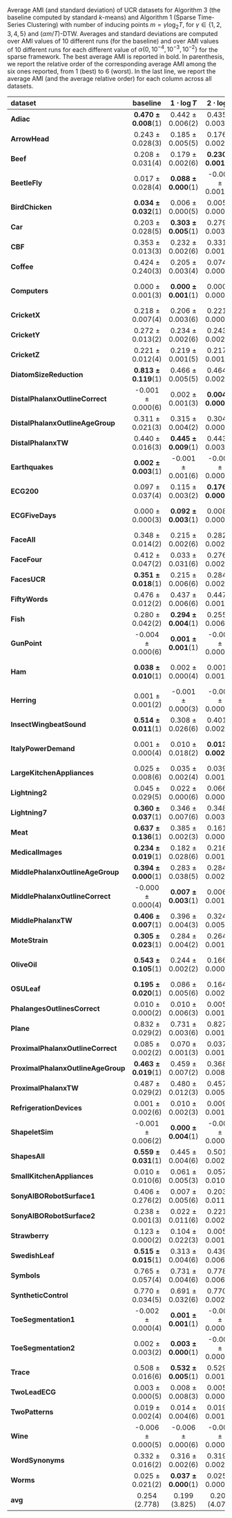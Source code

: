 Average AMI (and standard deviation) of UCR datasets for Algorithm 3 (the baseline computed by standard $k$-means) and Algorithm 1 (Sparse Time-Series Clustering)
with number of inducing points $m = \gamma \log_2 T$, for $\gamma \in \{1, 2, 3, 4, 5\}$ and $(\alpha m / T)$-DTW. Averages and standard deviations are computed over AMI values of 10 different runs (for the baseline) and over AMI values of 10 different runs for each different value of $\alpha \{ 0, 10^{-4}, 10^{-3}, 10^{-2}\}$ for the sparse framework. The best average AMI is reported in bold. In parenthesis, we report the relative order of the corresponding average AMI among the six ones reported, from $1$ (best) to $6$ (worst). In the last line, we report the average AMI (and the average relative order) for each column across all datasets. 

| **dataset**                                 | **baseline**               | **$1\cdot \log{T}$** | **$2\cdot \log{T}$** | **$3\cdot \log{T}$** | **$4\cdot \log{T}$** | **$5\cdot \log{T}$** |
|:--------------------------------------------|:--------------------------:|:-----------------------------:|:-----------------------------:|:-----------------------------:|:-----------------------------:|:-----------------------------:|
| **Adiac**                          | **0.470 ± 0.008**(1) | 0.442 ± 0.006(2)              | 0.435 ± 0.003(3)              | 0.389 ± 0.003(6)              | 0.416 ± 0.002(5)              | 0.430 ± 0.003(4)              |
| **ArrowHead**                      | 0.243 ± 0.028(3)           | 0.185 ± 0.005(5)              | 0.176 ± 0.002(6)              | 0.250 ± 0.001(2)              | 0.235 ± 0.000(4)              | **0.252 ± 0.000**(1)    |
| **Beef**                           | 0.208 ± 0.031(4)           | 0.179 ± 0.002(6)              | **0.230 ± 0.001**(1)    | 0.228 ± 0.000(2)              | 0.216 ± 0.001(3)              | 0.203 ± 0.000(5)              |
| **BeetleFly**                      | 0.017 ± 0.028(4)           | **0.088 ± 0.000**(1)    | -0.003 ± 0.001(6)             | 0.042 ± 0.000(2)              | 0.016 ± 0.000(5)              | 0.023 ± 0.000(3)              |
| **BirdChicken**                    | **0.034 ± 0.032**(1) | 0.006 ± 0.000(5)              | 0.005 ± 0.000(6)              | 0.027 ± 0.000(3)              | 0.034 ± 0.000(2)              | 0.013 ± 0.000(4)              |
| **Car**                            | 0.203 ± 0.028(5)           | **0.303 ± 0.005**(1)    | 0.279 ± 0.003(2)              | 0.233 ± 0.000(3)              | 0.165 ± 0.000(6)              | 0.204 ± 0.000(4)              |
| **CBF**                            | 0.353 ± 0.013(3)           | 0.232 ± 0.002(6)              | 0.331 ± 0.001(5)              | 0.340 ± 0.000(4)              | **0.369 ± 0.000**(1)    | 0.356 ± 0.000(2)              |
| **Coffee**                         | 0.424 ± 0.240(3)           | 0.205 ± 0.003(4)              | 0.074 ± 0.000(6)              | 0.087 ± 0.001(5)              | 0.440 ± 0.000(2)              | **0.574 ± 0.000**(1)    |
| **Computers**                      | 0.000 ± 0.001(3)           | **0.000 ± 0.001**(1)    | 0.000 ± 0.000(2)              | -0.001 ± 0.000(5)             | -0.001 ± 0.000(6)             | -0.001 ± 0.000(4)             |
| **CricketX**                       | 0.218 ± 0.007(4)           | 0.206 ± 0.003(6)              | 0.221 ± 0.000(3)              | **0.228 ± 0.000**(1)    | 0.223 ± 0.003(2)              | 0.216 ± 0.002(5)              |
| **CricketY**                       | 0.272 ± 0.013(2)           | 0.234 ± 0.002(6)              | 0.243 ± 0.002(5)              | 0.271 ± 0.002(3)              | 0.265 ± 0.000(4)              | **0.275 ± 0.000**(1)    |
| **CricketZ**                       | 0.221 ± 0.012(4)           | 0.219 ± 0.001(5)              | 0.217 ± 0.001(6)              | 0.222 ± 0.001(3)              | **0.231 ± 0.000**(1)    | 0.226 ± 0.003(2)              |
| **DiatomSizeReduction**            | **0.813 ± 0.119**(1) | 0.466 ± 0.005(5)              | 0.464 ± 0.002(6)              | 0.670 ± 0.001(4)              | 0.741 ± 0.005(2)              | 0.740 ± 0.000(3)              |
| **DistalPhalanxOutlineCorrect**    | -0.001 ± 0.000(6)          | 0.002 ± 0.001(3)              | **0.004 ± 0.000**(1)    | 0.003 ± 0.000(2)              | -0.001 ± 0.000(5)             | -0.000 ± 0.000(4)             |
| **DistalPhalanxOutlineAgeGroup**   | 0.311 ± 0.021(3)           | 0.315 ± 0.004(2)              | 0.304 ± 0.000(5)              | 0.288 ± 0.000(6)              | **0.332 ± 0.008**(1)    | 0.306 ± 0.000(4)              |
| **DistalPhalanxTW**                | 0.440 ± 0.016(3)           | **0.445 ± 0.009**(1)    | 0.443 ± 0.003(2)              | 0.411 ± 0.003(6)              | 0.437 ± 0.002(4)              | 0.422 ± 0.002(5)              |
| **Earthquakes**                    | **0.002 ± 0.003**(1) | -0.001 ± 0.001(6)             | -0.001 ± 0.000(4)             | -0.000 ± 0.000(3)             | 0.000 ± 0.000(2)              | -0.001 ± 0.000(5)             |
| **ECG200**                         | 0.097 ± 0.037(4)           | 0.115 ± 0.003(2)              | **0.176 ± 0.000**(1)    | 0.062 ± 0.003(6)              | 0.080 ± 0.000(5)              | 0.101 ± 0.000(3)              |
| **ECGFiveDays**                    | 0.000 ± 0.000(3)           | **0.092 ± 0.003**(1)    | 0.008 ± 0.000(2)              | -0.001 ± 0.000(6)             | -0.000 ± 0.000(5)             | -0.000 ± 0.000(4)             |
| **FaceAll**                        | 0.348 ± 0.014(2)           | 0.215 ± 0.002(6)              | 0.282 ± 0.002(5)              | 0.296 ± 0.002(4)              | 0.315 ± 0.001(3)              | **0.353 ± 0.000**(1)    |
| **FaceFour**                       | 0.412 ± 0.047(2)           | 0.033 ± 0.031(6)              | 0.276 ± 0.002(5)              | 0.331 ± 0.002(3)              | 0.312 ± 0.000(4)              | **0.422 ± 0.000**(1)    |
| **FacesUCR**                       | **0.351 ± 0.018**(1) | 0.215 ± 0.006(6)              | 0.284 ± 0.002(5)              | 0.296 ± 0.001(4)              | 0.299 ± 0.002(3)              | 0.341 ± 0.001(2)              |
| **FiftyWords**                     | 0.476 ± 0.012(2)           | 0.437 ± 0.006(6)              | 0.447 ± 0.001(5)              | 0.464 ± 0.001(4)              | 0.469 ± 0.001(3)              | **0.478 ± 0.000**(1)    |
| **Fish**                           | 0.280 ± 0.042(2)           | **0.294 ± 0.004**(1)    | 0.255 ± 0.006(5)              | 0.243 ± 0.000(6)              | 0.274 ± 0.003(3)              | 0.270 ± 0.006(4)              |
| **GunPoint**                       | -0.004 ± 0.000(6)          | **0.001 ± 0.001**(1)    | -0.003 ± 0.000(2)             | -0.003 ± 0.000(3)             | -0.004 ± 0.000(5)             | -0.004 ± 0.000(4)             |
| **Ham**                            | **0.038 ± 0.010**(1) | 0.002 ± 0.000(4)              | 0.001 ± 0.001(5)              | 0.027 ± 0.000(2)              | -0.003 ± 0.000(6)             | 0.010 ± 0.000(3)              |
| **Herring**                        | 0.001 ± 0.001(2)           | -0.001 ± 0.000(3)             | -0.001 ± 0.000(4)             | -0.005 ± 0.000(5)             | **0.002 ± 0.000**(1)    | -0.005 ± 0.000(6)             |
| **InsectWingbeatSound**            | **0.514 ± 0.011**(1) | 0.308 ± 0.026(6)              | 0.401 ± 0.002(5)              | 0.424 ± 0.001(4)              | 0.462 ± 0.001(3)              | 0.464 ± 0.000(2)              |
| **ItalyPowerDemand**               | 0.001 ± 0.000(4)           | 0.010 ± 0.018(2)              | **0.013 ± 0.002**(1)    | 0.000 ± 0.000(5)              | 0.002 ± 0.000(3)              | -0.000 ± 0.000(6)             |
| **LargeKitchenAppliances**         | 0.025 ± 0.008(6)           | 0.035 ± 0.002(4)              | 0.039 ± 0.001(2)              | **0.039 ± 0.000**(1)    | 0.037 ± 0.000(3)              | 0.030 ± 0.000(5)              |
| **Lightning2**                     | 0.045 ± 0.029(5)           | 0.022 ± 0.000(6)              | 0.066 ± 0.000(4)              | 0.068 ± 0.000(3)              | 0.068 ± 0.000(2)              | **0.068 ± 0.000**(1)    |
| **Lightning7**                     | **0.360 ± 0.037**(1) | 0.346 ± 0.007(6)              | 0.348 ± 0.003(5)              | 0.348 ± 0.000(4)              | 0.354 ± 0.000(3)              | 0.357 ± 0.000(2)              |
| **Meat**                           | **0.637 ± 0.136**(1) | 0.385 ± 0.002(3)              | 0.161 ± 0.000(5)              | 0.065 ± 0.000(6)              | 0.498 ± 0.000(2)              | 0.288 ± 0.000(4)              |
| **MedicalImages**                  | **0.234 ± 0.019**(1) | 0.182 ± 0.028(6)              | 0.216 ± 0.001(4)              | 0.202 ± 0.001(5)              | 0.223 ± 0.001(2)              | 0.218 ± 0.003(3)              |
| **MiddlePhalanxOutlineAgeGroup**   | **0.394 ± 0.000**(1) | 0.283 ± 0.038(5)              | 0.284 ± 0.002(4)              | 0.251 ± 0.000(6)              | 0.386 ± 0.000(3)              | 0.393 ± 0.000(2)              |
| **MiddlePhalanxOutlineCorrect**    | -0.000 ± 0.000(4)          | **0.007 ± 0.003**(1)    | 0.006 ± 0.001(2)              | -0.000 ± 0.000(5)             | 0.000 ± 0.000(3)              | -0.001 ± 0.000(6)             |
| **MiddlePhalanxTW**                | **0.406 ± 0.007**(1) | 0.396 ± 0.004(3)              | 0.324 ± 0.005(5)              | 0.322 ± 0.002(6)              | 0.392 ± 0.001(4)              | 0.403 ± 0.001(2)              |
| **MoteStrain**                     | **0.305 ± 0.023**(1) | 0.284 ± 0.004(2)              | 0.264 ± 0.001(3)              | 0.239 ± 0.000(6)              | 0.254 ± 0.000(5)              | 0.262 ± 0.000(4)              |
| **OliveOil**                       | **0.543 ± 0.105**(1) | 0.244 ± 0.002(2)              | 0.166 ± 0.000(3)              | 0.050 ± 0.000(4)              | -0.023 ± 0.000(6)             | -0.018 ± 0.000(5)             |
| **OSULeaf**                        | **0.195 ± 0.020**(1) | 0.086 ± 0.005(6)              | 0.164 ± 0.002(5)              | 0.187 ± 0.001(3)              | 0.180 ± 0.002(4)              | 0.190 ± 0.000(2)              |
| **PhalangesOutlinesCorrect**       | 0.010 ± 0.000(2)           | 0.010 ± 0.006(3)              | 0.005 ± 0.001(5)              | 0.002 ± 0.000(6)              | 0.007 ± 0.000(4)              | **0.011 ± 0.000**(1)    |
| **Plane**                          | 0.832 ± 0.029(2)           | 0.731 ± 0.003(6)              | 0.827 ± 0.001(3)              | 0.784 ± 0.001(5)              | 0.821 ± 0.000(4)              | **0.840 ± 0.000**(1)    |
| **ProximalPhalanxOutlineCorrect**  | 0.085 ± 0.002(2)           | 0.070 ± 0.001(3)              | 0.037 ± 0.001(4)              | 0.032 ± 0.000(5)              | 0.031 ± 0.004(6)              | **0.085 ± 0.001**(1)    |
| **ProximalPhalanxOutlineAgeGroup** | **0.463 ± 0.019**(1) | 0.459 ± 0.007(2)              | 0.368 ± 0.008(5)              | 0.240 ± 0.000(6)              | 0.428 ± 0.001(4)              | 0.453 ± 0.000(3)              |
| **ProximalPhalanxTW**              | 0.487 ± 0.029(2)           | 0.480 ± 0.012(3)              | 0.457 ± 0.005(4)              | 0.438 ± 0.001(5)              | 0.431 ± 0.001(6)              | **0.506 ± 0.001**(1)    |
| **RefrigerationDevices**           | 0.001 ± 0.002(6)           | 0.010 ± 0.002(3)              | 0.009 ± 0.001(5)              | **0.013 ± 0.001**(1)    | 0.012 ± 0.001(2)              | 0.009 ± 0.001(4)              |
| **ShapeletSim**                    | -0.001 ± 0.006(2)          | **0.000 ± 0.004**(1)    | -0.003 ± 0.000(6)             | -0.002 ± 0.000(3)             | -0.002 ± 0.000(4)             | -0.002 ± 0.000(5)             |
| **ShapesAll**                      | **0.559 ± 0.031**(1) | 0.445 ± 0.004(6)              | 0.501 ± 0.002(5)              | 0.538 ± 0.001(4)              | 0.545 ± 0.000(3)              | 0.556 ± 0.000(2)              |
| **SmallKitchenAppliances**         | 0.010 ± 0.010(6)           | 0.061 ± 0.005(3)              | 0.057 ± 0.010(5)              | 0.065 ± 0.000(2)              | 0.059 ± 0.000(4)              | **0.072 ± 0.002**(1)    |
| **SonyAIBORobotSurface1**          | 0.406 ± 0.276(2)           | 0.007 ± 0.005(6)              | 0.203 ± 0.011(4)              | 0.075 ± 0.004(5)              | 0.240 ± 0.001(3)              | **0.437 ± 0.000**(1)    |
| **SonyAIBORobotSurface2**          | 0.238 ± 0.001(3)           | 0.022 ± 0.011(6)              | 0.221 ± 0.002(5)              | **0.264 ± 0.000**(1)    | 0.238 ± 0.000(2)              | 0.238 ± 0.000(4)              |
| **Strawberry**                     | 0.123 ± 0.000(2)           | 0.104 ± 0.022(3)              | 0.005 ± 0.001(5)              | **0.133 ± 0.002**(1)    | 0.003 ± 0.001(6)              | 0.073 ± 0.000(4)              |
| **SwedishLeaf**                    | **0.515 ± 0.015**(1) | 0.313 ± 0.004(6)              | 0.439 ± 0.006(4)              | 0.429 ± 0.001(5)              | 0.440 ± 0.001(3)              | 0.475 ± 0.001(2)              |
| **Symbols**                        | 0.765 ± 0.057(4)           | 0.731 ± 0.004(6)              | 0.778 ± 0.006(3)              | **0.780 ± 0.001**(1)    | 0.760 ± 0.001(5)              | 0.780 ± 0.002(2)              |
| **SyntheticControl**               | 0.770 ± 0.034(5)           | 0.691 ± 0.032(6)              | 0.770 ± 0.002(4)              | 0.779 ± 0.000(3)              | 0.779 ± 0.000(2)              | **0.782 ± 0.001**(1)    |
| **ToeSegmentation1**               | -0.002 ± 0.000(4)          | **0.001 ± 0.001**(1)    | -0.002 ± 0.000(6)             | -0.002 ± 0.000(2)             | -0.002 ± 0.000(3)             | -0.002 ± 0.000(5)             |
| **ToeSegmentation2**               | 0.002 ± 0.003(2)           | **0.003 ± 0.000**(1)    | -0.000 ± 0.000(5)             | 0.001 ± 0.000(4)              | 0.001 ± 0.000(3)              | -0.000 ± 0.000(6)             |
| **Trace**                          | 0.508 ± 0.016(6)           | **0.532 ± 0.005**(1)    | 0.529 ± 0.001(2)              | 0.513 ± 0.000(3)              | 0.512 ± 0.000(5)              | 0.513 ± 0.000(4)              |
| **TwoLeadECG**                     | 0.003 ± 0.000(5)           | 0.008 ± 0.008(3)              | 0.005 ± 0.000(4)              | 0.017 ± 0.000(2)              | 0.001 ± 0.000(6)              | **0.034 ± 0.000**(1)    |
| **TwoPatterns**                    | 0.019 ± 0.002(4)           | 0.014 ± 0.004(6)              | 0.019 ± 0.001(5)              | 0.021 ± 0.000(2)              | **0.024 ± 0.000**(1)    | 0.019 ± 0.000(3)              |
| **Wine**                           | -0.006 ± 0.000(5)          | -0.006 ± 0.000(6)             | -0.004 ± 0.000(3)             | -0.004 ± 0.002(2)             | **-0.002 ± 0.000**(1)   | -0.005 ± 0.000(4)             |
| **WordSynonyms**                   | 0.332 ± 0.016(2)           | 0.316 ± 0.002(6)              | 0.319 ± 0.002(5)              | 0.321 ± 0.000(4)              | 0.327 ± 0.001(3)              | **0.333 ± 0.000**(1)    |
| **Worms**                          | 0.025 ± 0.021(2)           | **0.037 ± 0.000**(1)    | 0.025 ± 0.000(4)              | 0.015 ± 0.001(6)              | 0.018 ± 0.000(5)              | 0.025 ± 0.000(3)              |
| **avg**                                     | 0.254 (2.778)              | 0.199 (3.825)                 | 0.209 (4.079)                 | 0.207 (3.794)                 | 0.228 (3.508)                 | 0.240 (3.016)                 |
